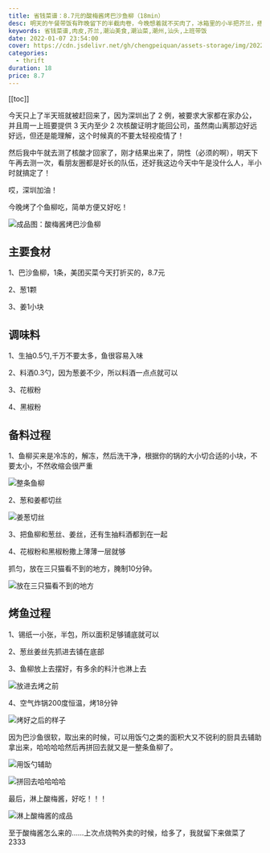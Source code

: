 ```yaml
---
title: 省钱菜谱：8.7元的酸梅酱烤巴沙鱼柳（18min）
desc: 明天的午餐带饭有昨晚留下的半截肉卷，今晚想着就不买肉了，冰箱里的小半把芥兰，搭配一下家里也有的肉皮一起炒个菜。
keywords: 省钱菜谱,肉皮,芥兰,潮汕美食,潮汕菜,潮州,汕头,上班带饭
date: 2022-01-07 23:54:00
cover: https://cdn.jsdelivr.net/gh/chengpeiquan/assets-storage/img/2022/01/20220107235442.jpg
categories:
  - thrift
duration: 18
price: 8.7
---
```


[[toc]]

今天只上了半天班就被赶回来了，因为深圳出了 2 例，被要求大家都在家办公，并且周一上班要提供 3 天内至少 2 次核酸证明才能回公司，虽然南山离那边好远好远，但还是能理解，这个时候真的不要太轻视疫情了！

然后我中午就去测了核酸才回家了，刚才结果出来了，阴性（必须的啊），明天下午再去测一次，看朋友圈都是好长的队伍，还好我这边今天中午是没什么人，半小时就搞定了！

哎，深圳加油！

今晚烤了个鱼柳吃，简单方便又好吃！

![成品图：酸梅酱烤巴沙鱼柳](https://cdn.jsdelivr.net/gh/chengpeiquan/assets-storage/img/2022/01/20220107235259.jpg)

## 主要食材

1、巴沙鱼柳，1条，美团买菜今天打折买的，8.7元

2、葱1颗

3、姜1小块

## 调味料

1、生抽0.5勺,千万不要太多，鱼很容易入味

2、料酒0.3勺，因为葱姜不少，所以料酒一点点就可以

3、花椒粉

4、黑椒粉


## 备料过程

1、鱼柳买来是冷冻的，解冻，然后洗干净，根据你的锅的大小切合适的小块，不要太小，不然收缩会很严重

![整条鱼柳](https://cdn.jsdelivr.net/gh/chengpeiquan/assets-storage/img/2022/01/20220107235252.jpg)

2、葱和姜都切丝

![姜葱切丝](https://cdn.jsdelivr.net/gh/chengpeiquan/assets-storage/img/2022/01/20220107235253.jpg)

3、把鱼柳和葱丝、姜丝，还有生抽料酒都到在一起

4、花椒粉和黑椒粉撒上薄薄一层就够

抓匀，放在三只猫看不到的地方，腌制10分钟。

![放在三只猫看不到的地方](https://cdn.jsdelivr.net/gh/chengpeiquan/assets-storage/img/2022/01/20220107235254.jpg)

## 烤鱼过程

1、锡纸一小张，半包，所以面积足够铺底就可以

2、葱丝姜丝先抓进去铺在底部

3、鱼柳放上去摆好，有多余的料汁也淋上去

![放进去烤之前](https://cdn.jsdelivr.net/gh/chengpeiquan/assets-storage/img/2022/01/20220107235255.jpg)

4、空气炸锅200度恒温，烤18分钟

![烤好之后的样子](https://cdn.jsdelivr.net/gh/chengpeiquan/assets-storage/img/2022/01/20220107235256.jpg)

因为巴沙鱼很软，取出来的时候，可以用饭勺之类的面积大又不锐利的厨具去辅助拿出来，哈哈哈哈然后再拼回去就又是一整条鱼柳了。

![用饭勺辅助](https://cdn.jsdelivr.net/gh/chengpeiquan/assets-storage/img/2022/01/20220107235257.jpg)

![拼回去哈哈哈哈](https://cdn.jsdelivr.net/gh/chengpeiquan/assets-storage/img/2022/01/20220107235258.jpg)

最后，淋上酸梅酱，好吃！！！

![淋上酸梅酱的成品](https://cdn.jsdelivr.net/gh/chengpeiquan/assets-storage/img/2022/01/20220107235300.jpg)

至于酸梅酱怎么来的……上次点烧鸭外卖的时候，给多了，我就留下来做菜了2333
